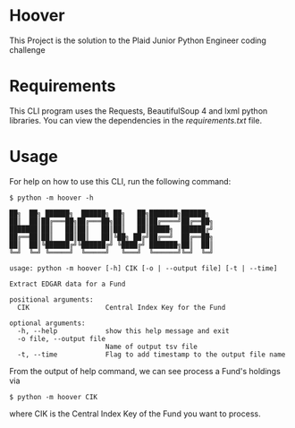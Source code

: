 
# Hoover

This Project is the solution to the Plaid Junior Python Engineer coding challenge

# Requirements

This CLI program uses the Requests, BeautifulSoup 4 and lxml python libraries.
You can view the dependencies in the _requirements.txt_ file.

# Usage

For help on how to use this CLI, run the following command:

```shell
$ python -m hoover -h

██╗  ██╗ ██████╗  ██████╗ ██╗   ██╗███████╗██████╗
██║  ██║██╔═══██╗██╔═══██╗██║   ██║██╔════╝██╔══██╗
███████║██║   ██║██║   ██║██║   ██║█████╗  ██████╔╝
██╔══██║██║   ██║██║   ██║╚██╗ ██╔╝██╔══╝  ██╔══██╗
██║  ██║╚██████╔╝╚██████╔╝ ╚████╔╝ ███████╗██║  ██║
╚═╝  ╚═╝ ╚═════╝  ╚═════╝   ╚═══╝  ╚══════╝╚═╝  ╚═╝

usage: python -m hoover [-h] CIK [-o | --output file] [-t | --time]

Extract EDGAR data for a Fund

positional arguments:
  CIK                   Central Index Key for the Fund

optional arguments:
  -h, --help            show this help message and exit
  -o file, --output file
                        Name of output tsv file
  -t, --time            Flag to add timestamp to the output file name
```

From the output of help command, we can see process a Fund's holdings via
```shell
$ python -m hoover CIK
```

where CIK is the Central Index Key of the Fund you want to process.
